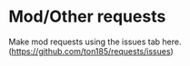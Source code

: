 # Mod/Other requests
Make mod requests using the issues tab here. (https://github.com/ton185/requests/issues)
